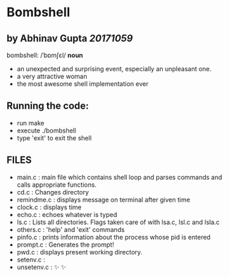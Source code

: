 # Bombshell
## by Abhinav Gupta _20171059_

bombshell:
/ˈbɒmʃɛl/
__noun__
* an unexpected and surprising event, especially an unpleasant one.
* a very attractive woman
* the most awesome shell implementation ever 

## Running the code:
* run make
* execute ./bombshell
* type 'exit' to exit the shell

## FILES
* main.c : main file which contains shell loop and parses commands and calls appropriate functions. 
* cd.c : Changes directory
* remindme.c : displays message on terminal after given time
* clock.c : displays time
* echo.c : echoes whatever is typed
* ls.c : Lists all directories. Flags taken care of with lsa.c, lsl.c and lsla.c
* others.c : 'help' and 'exit' commands
* pinfo.c : prints information about the process whose pid is entered
* prompt.c : Generates the prompt!
* pwd.c : displays present working directory. 
* setenv.c :
* unsetenv.c :
:sparkles: :sparkles:
